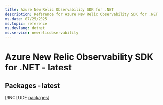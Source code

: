 ```yaml
---
title: Azure New Relic Observability SDK for .NET
description: Reference for Azure New Relic Observability SDK for .NET
ms.date: 07/25/2025
ms.topic: reference
ms.devlang: dotnet
ms.service: newrelicobservability
---
```

# Azure New Relic Observability SDK for .NET - latest
## Packages - latest
[!INCLUDE [packages](new-relic-observability-index.md)]